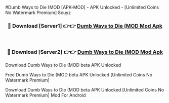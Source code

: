 #Dumb Ways to Die (MOD [APK-MOD] - APK Unlocked - [Unlimited Coins No Watermark Premium] 8cuyz



<div align="center">

<h3>🔴 Download [Server1] 👉👉 <a href="https://momento.my/?title=Dumb_Ways_to_Die_(MOD">Dumb Ways to Die (MOD Mod Apk</a></h3><br>

<h3>🔴 Download [Server2] 👉👉 <a href="https://momento.my/?title=Dumb_Ways_to_Die_(MOD">Dumb Ways to Die (MOD Mod Apk</a></h3>
</div>



Download Dumb Ways to Die (MOD beta APK Unlocked

Free Dumb Ways to Die (MOD beta APK Unlocked [Unlimited Coins No Watermark Premium]

Download Dumb Ways to Die (MOD beta APK Unlocked [Unlimited Coins No Watermark Premium] Mod For Android
